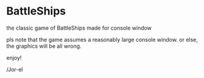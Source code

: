 # BattleShips
 the classic game of BattleShips made for console window

pls note that the game assumes a reasonably large console window. 
or else, the graphics will be all wrong.

enjoy!

/Jor-el
